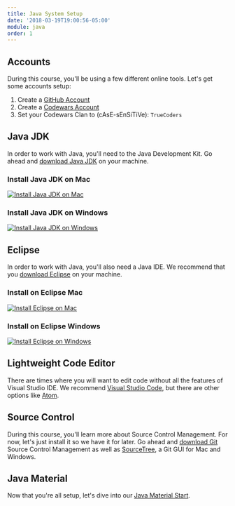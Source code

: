 ```yaml
---
title: Java System Setup
date: '2018-03-19T19:00:56-05:00'
module: java
order: 1
---
```


## Accounts

During this course, you'll be using a few different online tools. Let's get some accounts setup:

1. Create a [GitHub Account](https://github.com)
1. Create a [Codewars Account](https://www.codewars.com)
1. Set your Codewars Clan to (cAsE-sEnSiTiVe): `TrueCoders`

## Java JDK

In order to work with Java, you'll need to the Java Development Kit. Go ahead and [download Java JDK](https://www.oracle.com/java) on your machine.

### Install Java JDK on Mac

[![Install Java JDK on Mac](http://img.youtube.com/vi/y6szNJ4rMZ0/0.jpg)](http://www.youtube.com/watch?v=y6szNJ4rMZ0)

### Install Java JDK on Windows

[![Install Java JDK on Windows](http://img.youtube.com/vi/fTpDHQ_V0Fw/0.jpg)](http://www.youtube.com/watch?v=fTpDHQ_V0Fw)

## Eclipse

In order to work with Java, you'll also need a Java IDE. We recommend that you [download Eclipse](https://www.eclipse.org) on your machine.

### Install on Eclipse Mac

[![Install Eclipse on Mac](http://img.youtube.com/vi/gufMbpxzfWw/0.jpg)](http://www.youtube.com/watch?v=gufMbpxzfWw)

### Install on Eclipse Windows

[![Install Eclipse on Windows](http://img.youtube.com/vi/WIzzHeWukUU/0.jpg)](http://www.youtube.com/watch?v=WIzzHeWukUU)

## Lightweight Code Editor

There are times where you will want to edit code without all the features of Visual Studio IDE. We recommend [Visual Studio Code](https://code.visualstudio.com), but there are other options like [Atom](https://atom.io).

## Source Control

During this course, you'll learn more about Source Control Management. For now, let's just install it so we have it for later. Go ahead and [download Git](https://git-scm.com) Source Control Management as well as [SourceTree](https://www.sourcetreeapp.com), a Git GUI for Mac and Windows.

## Java Material

Now that you're all setup, let's dive into our [Java Material Start](variables.markdown).
